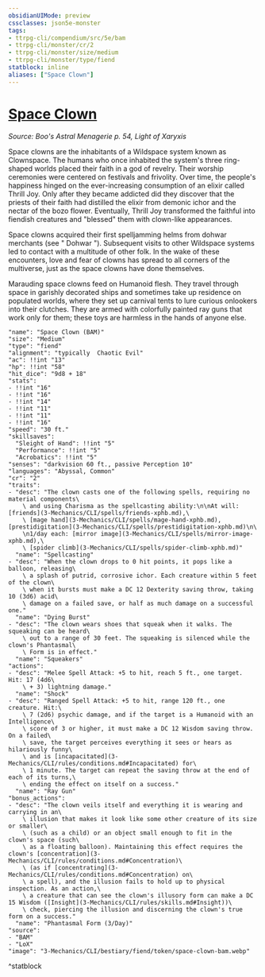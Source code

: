 ```yaml
---
obsidianUIMode: preview
cssclasses: json5e-monster
tags:
- ttrpg-cli/compendium/src/5e/bam
- ttrpg-cli/monster/cr/2
- ttrpg-cli/monster/size/medium
- ttrpg-cli/monster/type/fiend
statblock: inline
aliases: ["Space Clown"]
---
```

# [Space Clown](3-Mechanics\CLI\bestiary\fiend/space-clown-bam.md)
*Source: Boo's Astral Menagerie p. 54, Light of Xaryxis*  

Space clowns are the inhabitants of a Wildspace system known as Clownspace. The humans who once inhabited the system's three ring-shaped worlds placed their faith in a god of revelry. Their worship ceremonies were centered on festivals and frivolity. Over time, the people's happiness hinged on the ever-increasing consumption of an elixir called Thrill Joy. Only after they became addicted did they discover that the priests of their faith had distilled the elixir from demonic ichor and the nectar of the bozo flower. Eventually, Thrill Joy transformed the faithful into fiendish creatures and "blessed" them with clown-like appearances.

Space clowns acquired their first spelljamming helms from dohwar merchants (see " Dohwar "). Subsequent visits to other Wildspace systems led to contact with a multitude of other folk. In the wake of these encounters, love and fear of clowns has spread to all corners of the multiverse, just as the space clowns have done themselves.

Marauding space clowns feed on Humanoid flesh. They travel through space in garishly decorated ships and sometimes take up residence on populated worlds, where they set up carnival tents to lure curious onlookers into their clutches. They are armed with colorfully painted ray guns that work only for them; these toys are harmless in the hands of anyone else.

```statblock
"name": "Space Clown (BAM)"
"size": "Medium"
"type": "fiend"
"alignment": "typically  Chaotic Evil"
"ac": !!int "13"
"hp": !!int "58"
"hit_dice": "9d8 + 18"
"stats":
- !!int "16"
- !!int "16"
- !!int "14"
- !!int "11"
- !!int "11"
- !!int "16"
"speed": "30 ft."
"skillsaves":
  "Sleight of Hand": !!int "5"
  "Performance": !!int "5"
  "Acrobatics": !!int "5"
"senses": "darkvision 60 ft., passive Perception 10"
"languages": "Abyssal, Common"
"cr": "2"
"traits":
- "desc": "The clown casts one of the following spells, requiring no material components\
    \ and using Charisma as the spellcasting ability:\n\nAt will: [friends](3-Mechanics/CLI/spells/friends-xphb.md),\
    \ [mage hand](3-Mechanics/CLI/spells/mage-hand-xphb.md), [prestidigitation](3-Mechanics/CLI/spells/prestidigitation-xphb.md)\n\
    \n1/day each: [mirror image](3-Mechanics/CLI/spells/mirror-image-xphb.md),\
    \ [spider climb](3-Mechanics/CLI/spells/spider-climb-xphb.md)"
  "name": "Spellcasting"
- "desc": "When the clown drops to 0 hit points, it pops like a balloon, releasing\
    \ a splash of putrid, corrosive ichor. Each creature within 5 feet of the clown\
    \ when it bursts must make a DC 12 Dexterity saving throw, taking 10 (3d6) acid\
    \ damage on a failed save, or half as much damage on a successful one."
  "name": "Dying Burst"
- "desc": "The clown wears shoes that squeak when it walks. The squeaking can be heard\
    \ out to a range of 30 feet. The squeaking is silenced while the clown's Phantasmal\
    \ Form is in effect."
  "name": "Squeakers"
"actions":
- "desc": "Melee Spell Attack: +5 to hit, reach 5 ft., one target. Hit: 17 (4d6\
    \ + 3) lightning damage."
  "name": "Shock"
- "desc": "Ranged Spell Attack: +5 to hit, range 120 ft., one creature. Hit:\
    \ 7 (2d6) psychic damage, and if the target is a Humanoid with an Intelligence\
    \ score of 3 or higher, it must make a DC 12 Wisdom saving throw. On a failed\
    \ save, the target perceives everything it sees or hears as hilariously funny\
    \ and is [incapacitated](3-Mechanics/CLI/rules/conditions.md#Incapacitated) for\
    \ 1 minute. The target can repeat the saving throw at the end of each of its turns,\
    \ ending the effect on itself on a success."
  "name": "Ray Gun"
"bonus_actions":
- "desc": "The clown veils itself and everything it is wearing and carrying in an\
    \ illusion that makes it look like some other creature of its size or smaller\
    \ (such as a child) or an object small enough to fit in the clown's space (such\
    \ as a floating balloon). Maintaining this effect requires the clown's [concentration](3-Mechanics/CLI/rules/conditions.md#Concentration)\
    \ (as if [concentrating](3-Mechanics/CLI/rules/conditions.md#Concentration) on\
    \ a spell), and the illusion fails to hold up to physical inspection. As an action,\
    \ a creature that can see the clown's illusory form can make a DC 15 Wisdom ([Insight](3-Mechanics/CLI/rules/skills.md#Insight))\
    \ check, piercing the illusion and discerning the clown's true form on a success."
  "name": "Phantasmal Form (3/Day)"
"source":
- "BAM"
- "LoX"
"image": "3-Mechanics/CLI/bestiary/fiend/token/space-clown-bam.webp"
```
^statblock